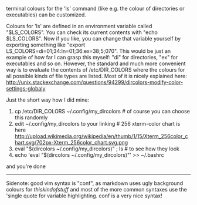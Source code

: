 terminal colours for the 'ls' command (like e.g. the colour of directories or executables) can be customized.

Colours for 'ls' are defined in an environment variable called "$LS_COLORS". You can check its current contents with "echo $LS_COLORS".
Now if you like, you can change that variable yourself by exporting something like "export LS_COLORS=di=01;34:ln=01;36:ex=38;5;070". This would be just an example of how far I can grasp this myself: "di" for directories, "ex" for executables and so on.
However, the standard and much more convenient way is to evaluate the contents of /etc/DIR_COLORS where the colours for all possible kinds of file types are listed. Most of it is nicely explained here: http://unix.stackexchange.com/questions/94299/dircolors-modify-color-settings-globaly

Just the short way how I did mine:
1) cp /etc/DIR_COLORS ~/.config/my_dircolors   # of course you can choose this randomly
2) edit ~/.config/my_dircolors to your linking # 256 xterm-color chart is here http://upload.wikimedia.org/wikipedia/en/thumb/1/15/Xterm_256color_chart.svg/702px-Xterm_256color_chart.svg.png
3) eval "$(dircolors ~/.config/my_dircolors)" ; ls  # to see how they look
4) echo 'eval "$(dircolors ~/.config/my_dircolors)"' >> ~/.bashrc

and you're done

----

Sidenote: good vim syntax is "conf", as markdown uses ugly background colours for _thiskindofstuff_ and most of the more common syntaxes use the 'single quote for variable highlighting. conf is a very nice syntax!
